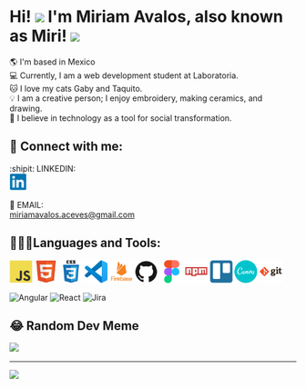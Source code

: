 # Hi! <img src="https://github.com/arelyweb/arelywebprueba/blob/master/wave.gif" width="30px">   I'm Miriam Avalos, also known as Miri!     <img src="https://media.giphy.com/media/VgCDAzcKvsR6OM0uWg/giphy.gif" width="50"> 
 :earth_americas:  I'm based in Mexico  <br>
 :computer:    Currently, I am a web development student at Laboratoria. <br>
 :cat: I love my cats Gaby and Taquito. <br>
 :bulb: I am a creative person; I enjoy embroidery, making ceramics, and drawing. <br>
 :rainbow: I believe in technology as a tool for social transformation.

 
    

 ##  📎  Connect with me:
 :shipit: LINKEDIN: <br>   <a href="https://www.linkedin.com/in/miriamavalos/"><img src="https://github.com/devicons/devicon/blob/master/icons/linkedin/linkedin-original.svg" alt="javascript" width="30" height="30"/></a>

  :envelope_with_arrow: EMAIL: <br>  miriamavalos.aceves@gmail.com 
 

## 👩🏽‍💻Languages and Tools:


<img src="https://github.com/devicons/devicon/blob/master/icons/javascript/javascript-original.svg" alt="javascript" width="40" height="40"/> <img src="https://github.com/devicons/devicon/blob/master/icons/html5/html5-original.svg" alt="html5" width="40" height="40"/> <img src="https://github.com/devicons/devicon/blob/master/icons/css3/css3-original-wordmark.svg" width="40" height="40"/> <img src="https://github.com/devicons/devicon/blob/master/icons/vscode/vscode-original.svg" alt="vscode" width="40" height="40"/> <img src="https://github.com/devicons/devicon/blob/master/icons/firebase/firebase-plain-wordmark.svg" alt="firebase" width="40" height="40"/> <img src="https://github.com/devicons/devicon/blob/master/icons/github/github-original.svg" alt="github" width="40" height="40"/>  <img src="https://github.com/devicons/devicon/blob/master/icons/figma/figma-original.svg" alt="figma" width="40" height="40"/> <img src="https://github.com/devicons/devicon/blob/master/icons/npm/npm-original-wordmark.svg" alt="npm" width="40" height="40"/> <img src="https://github.com/devicons/devicon/blob/master/icons/trello/trello-plain.svg" alt="trello" width="40" height="40"/> <img src="https://github.com/devicons/devicon/blob/master/icons/canva/canva-original.svg" alt="trello" width="40" height="40"/> <img src="https://github.com/devicons/devicon/blob/master/icons/git/git-original-wordmark.svg" alt="trello" width="40" height="40"/> 

 ![Angular](https://img.shields.io/badge/angular-%23DD0031.svg?style=for-the-badge&logo=angular&logoColor=white) ![React](https://img.shields.io/badge/react-%2320232a.svg?style=for-the-badge&logo=react&logoColor=%2361DAFB)  ![Jira](https://img.shields.io/badge/jira-%230A0FFF.svg?style=for-the-badge&logo=jira&logoColor=white) 


## 😂 Random Dev Meme
<img src='https://randommeme-five.vercel.app/' style="height: 400px;"/>

---
[![](https://visitcount.itsvg.in/api?id=Mirisaurio&icon=0&color=0)](https://visitcount.itsvg.in)

<!-- Proudly created with GPRM ( https://gprm.itsvg.in ) -->
